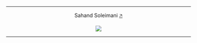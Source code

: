 <div align="center">
    <hr>
    <p align="center">Sahand Soleimani <a href="https://sahand.soleimani.dev">🡥</a></p>
    <a href="https://discord.com/users/823114734425079809" title="Discord" target="_blank">
        <picture>
            <source media="(prefers-color-scheme: dark)" srcset="https://lanyard.cnrad.dev/api/823114734425079809?showDisplayName=true&theme=dark">
            <source media="(prefers-color-scheme: light)" srcset="https://lanyard.cnrad.dev/api/823114734425079809?showDisplayName=true&theme=light">
            <img src="https://lanyard.cnrad.dev/api/823114734425079809?showDisplayName=true&theme=light">
        </picture>
    </a>
    <hr>
</div>
